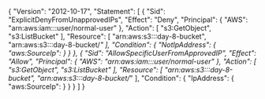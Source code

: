 {
	"Version": "2012-10-17",
	"Statement": [
		{
			"Sid": "ExplicitDenyFromUnapprovedIPs",
			"Effect": "Deny",
			"Principal": {
				"AWS": "arn:aws:iam::<ID>:user/normal-user"
			},
			"Action": [
				"s3:GetObject",
				"s3:ListBucket"
			],
			"Resource": [
				"arn:aws:s3:::day-8-bucket",
				"arn:aws:s3:::day-8-bucket/*"
			],
			"Condition": {
				"NotIpAddress": {
					"aws:SourceIp": <SourceIP>
				}
			}
		},
		{
			"Sid": "AllowSpecificUserFromApprovedIP",
			"Effect": "Allow",
			"Principal": {
				"AWS": "arn:aws:iam::<ID>:user/normal-user"
			},
			"Action": [
				"s3:GetObject",
				"s3:ListBucket"
			],
			"Resource": [
				"arn:aws:s3:::day-8-bucket",
				"arn:aws:s3:::day-8-bucket/*"
			],
			"Condition": {
				"IpAddress": {
					"aws:SourceIp": <SourceIP>
				}
			}
		}
	]
}